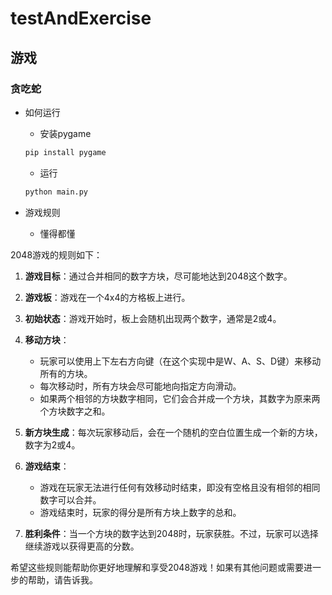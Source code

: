 # testAndExercise

## 游戏

### 贪吃蛇

+ 如何运行
    + 安装pygame
    ```bash
    pip install pygame
    ```
    + 运行
    ```bash
    python main.py
    ```

+ 游戏规则
    + 懂得都懂

2048游戏的规则如下：

1. **游戏目标**：通过合并相同的数字方块，尽可能地达到2048这个数字。

2. **游戏板**：游戏在一个4x4的方格板上进行。

3. **初始状态**：游戏开始时，板上会随机出现两个数字，通常是2或4。

4. **移动方块**：
   - 玩家可以使用上下左右方向键（在这个实现中是W、A、S、D键）来移动所有的方块。
   - 每次移动时，所有方块会尽可能地向指定方向滑动。
   - 如果两个相邻的方块数字相同，它们会合并成一个方块，其数字为原来两个方块数字之和。

5. **新方块生成**：每次玩家移动后，会在一个随机的空白位置生成一个新的方块，数字为2或4。

6. **游戏结束**：
   - 游戏在玩家无法进行任何有效移动时结束，即没有空格且没有相邻的相同数字可以合并。
   - 游戏结束时，玩家的得分是所有方块上数字的总和。

7. **胜利条件**：当一个方块的数字达到2048时，玩家获胜。不过，玩家可以选择继续游戏以获得更高的分数。

希望这些规则能帮助你更好地理解和享受2048游戏！如果有其他问题或需要进一步的帮助，请告诉我。
